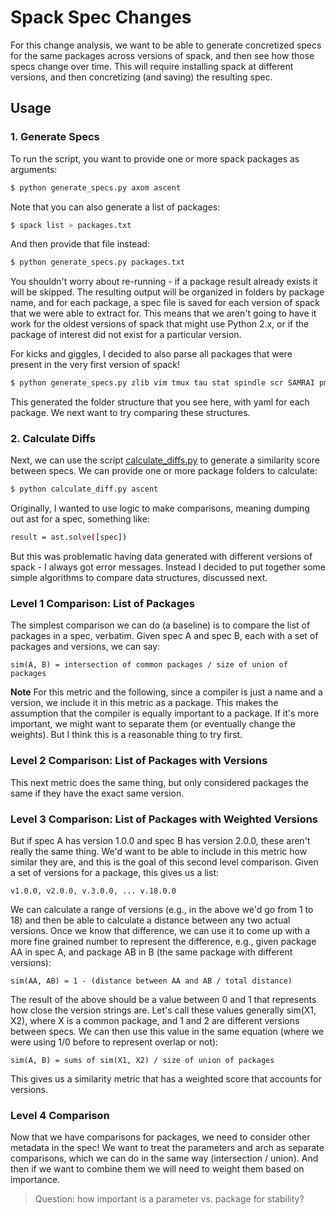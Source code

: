 # Spack Spec Changes

For this change analysis, we want to be able to generate concretized specs
for the same packages across versions of spack, and then see how those specs
change over time. This will require installing spack at different versions,
and then concretizing (and saving) the resulting spec.

## Usage

### 1. Generate Specs

To run the script, you want to provide one or more spack packages as arguments:

```bash
$ python generate_specs.py axom ascent
```

Note that you can also generate a list of packages:

```bash
$ spack list > packages.txt
```

And then provide that file instead:

```bash
$ python generate_specs.py packages.txt
```

You shouldn't worry about re-running - if a package result already exists it
will be skipped. The resulting output will be organized in folders by package name, and for each 
package, a spec file is saved for each version of spack that we were able to
extract for. This means that we aren't going to have it work for the oldest
versions of spack that might use Python 2.x, or if the package of interest 
did not exist for a particular version.

For kicks and giggles, I decided to also parse all packages that were present
in the very first version of spack!

```bash
$ python generate_specs.py zlib vim tmux tau stat spindle scr SAMRAI pmgr_collective parmetis openmpi ncurses mvapich2 mrnet mpileaks mpich libunwind libevent libelf libdwarf launchmon hdf5 graphlib dyninst cmake callpath boost
```

This generated the folder structure that you see here, with yaml for each package.
We next want to try comparing these structures.

### 2. Calculate Diffs

Next, we can use the script [calculate_diffs.py](calculate_diffs.py) to generate
a similarity score between specs. We can provide one or more package folders to calculate:

```bash
$ python calculate_diff.py ascent
```

Originally, I wanted to use logic to make comparisons, meaning dumping out ast
for a spec, something like:

```bash
result = ast.solve([spec])
```
But this was problematic having data generated with different versions of spack -
I always got error messages. Instead I decided to put together some simple algorithms
to compare data structures, discussed next. 

### Level 1 Comparison: List of Packages

The simplest comparison we can do (a baseline) is to compare the list of packages
in a spec, verbatim. Given spec A and spec B, each with a set of packages and versions,
we can say:

```
sim(A, B) = intersection of common packages / size of union of packages
```

**Note** For this metric and the following, since a compiler is just a name and 
a version, we include it in this metric as a package. This makes the assumption that
the compiler is equally important to a package. If it's more important, we might want
to separate them (or eventually change the weights). But I think this is a reasonable 
thing to try first.

### Level 2 Comparison: List of Packages with Versions

This next metric does the same thing, but only considered packages the same
if they have the exact same version.

### Level 3 Comparison: List of Packages with Weighted Versions

But if spec A has version 1.0.0 and spec B has version 2.0.0, these aren't really
the same thing. We'd want to be able to include in this metric how similar they are,
and this is the goal of this second level comparison. Given a set of versions for
a package, this gives us a list:

```
v1.0.0, v2.0.0, v.3.0.0, ... v.18.0.0
```

We can calculate a range of versions (e.g., in the above we'd go from 1 to 18)
and then be able to calculate a distance between any two actual versions. Once we know
that difference, we can use it to come up with a more fine grained number to represent
the difference, e.g., given package AA in spec A, and package AB in B (the same
package with different versions):

```
sim(AA, AB) = 1 - (distance between AA and AB / total distance)
```

The result of the above should be a value between 0 and 1 that represents how
close the version strings are. Let's call these values generally sim(X1, X2), where
X is a common package, and 1 and 2 are different versions between specs.
We can then use this value in the same equation (where we were using 1/0 before
to represent overlap or not):

```
sim(A, B) = sums of sim(X1, X2) / size of union of packages
```

This gives us a similarity metric that has a weighted score that accounts for
versions.

### Level 4 Comparison

Now that we have comparisons for packages, we need to consider other metadata in the spec!
We want to treat the parameters and arch as separate comparisons, which we can
do in the same way (intersection / union). And then if we want to combine them we will
need to weight them based on importance.

> Question: how important is a parameter vs. package for stability?
